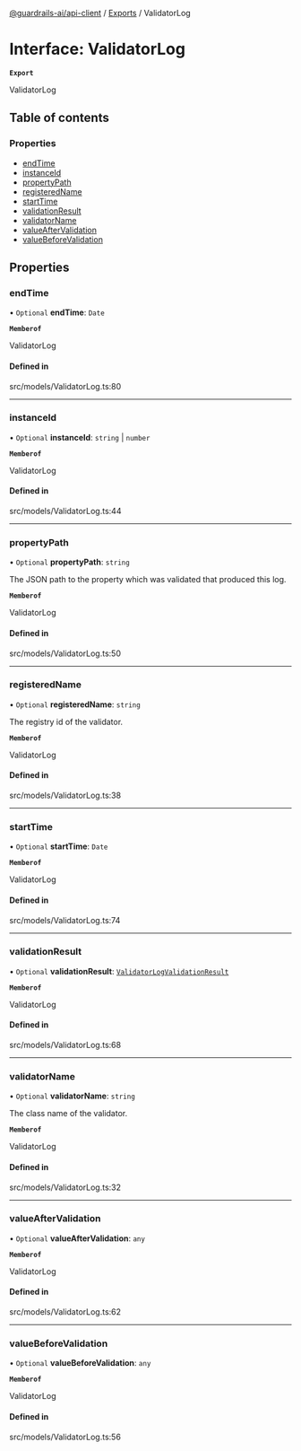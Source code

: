 [@guardrails-ai/api-client](../README.md) / [Exports](../modules.md) / ValidatorLog

# Interface: ValidatorLog

**`Export`**

ValidatorLog

## Table of contents

### Properties

- [endTime](ValidatorLog.md#endtime)
- [instanceId](ValidatorLog.md#instanceid)
- [propertyPath](ValidatorLog.md#propertypath)
- [registeredName](ValidatorLog.md#registeredname)
- [startTime](ValidatorLog.md#starttime)
- [validationResult](ValidatorLog.md#validationresult)
- [validatorName](ValidatorLog.md#validatorname)
- [valueAfterValidation](ValidatorLog.md#valueaftervalidation)
- [valueBeforeValidation](ValidatorLog.md#valuebeforevalidation)

## Properties

### endTime

• `Optional` **endTime**: `Date`

**`Memberof`**

ValidatorLog

#### Defined in

src/models/ValidatorLog.ts:80

___

### instanceId

• `Optional` **instanceId**: `string` \| `number`

**`Memberof`**

ValidatorLog

#### Defined in

src/models/ValidatorLog.ts:44

___

### propertyPath

• `Optional` **propertyPath**: `string`

The JSON path to the property which was validated that produced this log.

**`Memberof`**

ValidatorLog

#### Defined in

src/models/ValidatorLog.ts:50

___

### registeredName

• `Optional` **registeredName**: `string`

The registry id of the validator.

**`Memberof`**

ValidatorLog

#### Defined in

src/models/ValidatorLog.ts:38

___

### startTime

• `Optional` **startTime**: `Date`

**`Memberof`**

ValidatorLog

#### Defined in

src/models/ValidatorLog.ts:74

___

### validationResult

• `Optional` **validationResult**: [`ValidatorLogValidationResult`](ValidatorLogValidationResult.md)

**`Memberof`**

ValidatorLog

#### Defined in

src/models/ValidatorLog.ts:68

___

### validatorName

• `Optional` **validatorName**: `string`

The class name of the validator.

**`Memberof`**

ValidatorLog

#### Defined in

src/models/ValidatorLog.ts:32

___

### valueAfterValidation

• `Optional` **valueAfterValidation**: `any`

**`Memberof`**

ValidatorLog

#### Defined in

src/models/ValidatorLog.ts:62

___

### valueBeforeValidation

• `Optional` **valueBeforeValidation**: `any`

**`Memberof`**

ValidatorLog

#### Defined in

src/models/ValidatorLog.ts:56
